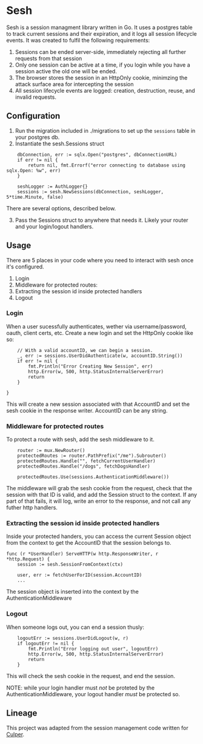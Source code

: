 # Sesh

Sesh is a session managment library written in Go. It uses a postgres table to track current sessions and their expiration, and it logs all session lifecycle events. It was created to fulfil the following requirements:

1. Sessions can be ended server-side, immediately rejecting all further requests from that session
2. Only one session can be active at a time, if you login while you have a session active the old one will be ended.
3. The browser stores the session in an HttpOnly cookie, minimzing the attack surface area for intercepting the session
4. All session lifecycle events are logged: creation, destruction, reuse, and invalid requests.

## Configuration

1. Run the migration included in ./migrations to set up the `sessions` table in your postgres db.
2. Instantiate the sesh.Sessions struct

```
    dbConnection, err := sqlx.Open("postgres", dbConnectionURL)
	if err != nil {
		return nil, fmt.Errorf("error connecting to database using sqlx.Open: %w", err)
	}

    seshLogger := AuthLogger{}
	sessions := sesh.NewSessions(dbConnection, seshLogger, 5*time.Minute, false)
```

There are several options, described below.

3. Pass the Sessions struct to anywhere that needs it. Likely your router and your login/logout handlers.

## Usage

There are 5 places in your code where you need to interact with sesh once it's configured.

1. Login
2. Middleware for protected routes:
3. Extracting the session id inside protected handlers
4. Logout

### Login

When a user sucessfully authenticates, wether via username/password, oauth, client certs, etc. Create a new login and set the HttpOnly cookie like so:

```
    // With a valid accountID, we can begin a session.
    _, err := sessions.UserDidAuthenticate(w, accountID.String())
    if err != nil {
        fmt.Println("Error Creating New Session", err)
        http.Error(w, 500, http.StatusInternalServerError)
        return
    }

}
```

This will create a new session associated with that AccountID and set the sesh cookie in the response writer. AccountID can be any string.

### Middleware for protected routes

To protect a route with sesh, add the sesh middleware to it.

```
    router := mux.NewRouter()
    protectedRoutes := router.PathPrefix("/me").Subrouter()
	protectedRoutes.Handle("", fetchCurrentUserHandler)
    protectedRoutes.Handle("/dogs", fetchDogsHandler)

	protectedRoutes.Use(sessions.AuthenticationMiddleware())
```

The middleware will grab the sesh cookie from the request, check that the session with that ID is valid, and add the Session struct to the context. If any part of that fails, it will log, write an error to the response, and not call any futher http handlers.

### Extracting the session id inside protected handlers

Inside your protected handers, you can access the current Session object from the context to get the AccountID that the session belongs to.

```
func (r *UserHandler) ServeHTTP(w http.ResponseWriter, r *http.Request) {
	session := sesh.SessionFromContext(ctx)

    user, err := fetchUserForID(session.AccountID)
    ...
```

The session object is inserted into the context by the AuthenticationMiddleware

### Logout

When someone logs out, you can end a session thusly:

```
    logoutErr := sessions.UserDidLogout(w, r)
    if logoutErr != nil {
        fmt.Println("Error logging out user", logoutErr)
        http.Error(w, 500, http.StatusInternalServerError)
        return
    }

```

This will check the sesh cookie in the request, and end the session.

NOTE: while your login handler must _not_ be proteted by the AuthenticationMiddleware, your logout handler _must_ be protected so.

## Lineage

This project was adapted from the session management code written for [Culper](https://github.com/18F/culper).
